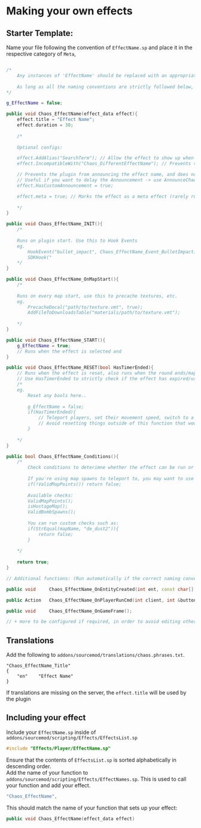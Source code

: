 # Making your own effects

## Starter Template:
Name your file following the convention of `EffectName.sp` and place it in the respective category of `Meta`, 
```c++

/*
	Any instances of 'EffectName' should be replaced with an appropriate name for you effect.
	
	As long as all the naming conventions are strictly followed below, they will all be run automatically, without the need to be called elsewhere in the plugin.
*/

g_EffectName = false;

public void Chaos_EffectName(effect_data effect){
	effect.title = "Effect Name";
	effect.duration = 30;
	
	/*
	
	Optional configs: 

	effect.AddAlias("SearchTerm"); // Allow the effect to show up when using "!effect searchterm"
	effect.IncompatibleWith("Chaos_DifferentEffectName"); // Prevents the effect running the same time with other effects

	// Prevents the plugin from announcing the effect name, and does not get added to the effect list (HUD).
	// Useful if you want to delay the Announcement -> use AnnounceChaos() manually
	effect.HasCustomAnnouncement = true; 

	effect.meta = true; // Marks the effect as a meta effect (rarely run)
	
	*/
}

public void Chaos_EffectName_INIT(){
	/*
	
	Runs on plugin start. Use this to Hook Events 
	eg. 
		HookEvent("bullet_impact", Chaos_EffectName_Event_BulletImpact);
		SDKHook("
	*/
}

public void Chaos_EffectName_OnMapStart(){
	/*
	
	Runs on every map start, use this to precache textures, etc.
	eg. 
		PrecacheDecal("path/to/texture.vmt", true);
		AddFileToDownloadsTable("materials/path/to/texture.vmt");
		
	*/
}

public void Chaos_EffectName_START(){
	g_EffectName = true;
	// Runs when the effect is selected and
}

public void Chaos_EffectName_RESET(bool HasTimerEnded){
	// Runs when the effect is reset, also runs when the round ends/map changes/plugin reloaded
	// Use HasTimerEnded to strictly check if the effect has expired/used up its duration.
	/*
	eg.
		Reset any bools here..
		
		g_EffectName = false;
		if(HasTimerEnded){
			// Teleport players, set their movement speed, switch to a different weapon, etc.
			// Avoid resetting things outside of this function that would be reset by default on round change.
		}
		
	*/
}

public bool Chaos_EffectName_Conditions(){
	/*
		Check conditions to deterimne whether the effect can be run or not. This is the last final check before the effect is about to run. If returned false, 			another effect will be selected.
		
		If you're using map spawns to teleport to, you may want to use the following:
		if(!ValidMapPoints()) return false;
		
		Available checks:
		ValidMapPoints();
		isHostageMap();
		ValidBombSpawns();
		
		You can run custom checks such as:
		if(StrEqual(mapName, "de_dust2")){
			return false;
		}
		
	*/
	
	return true;
}

// Additional functions: (Run automatically if the correct naming convention is used)

public void 	Chaos_EffectName_OnEntityCreated(int ent, const char[] classname);

public Action 	Chaos_EffectName_OnPlayerRunCmd(int client, int &buttons, int &iImpulse, float fVel[3], float fAngles[3], int &iWeapon, int &iSubType, int &iCmdNum, int &iTickCount, int &iSeed);

public void 	Chaos_EffectName_OnGameFrame();

// + more to be configured if required, in order to avoid editing other files for your effect.

```

## Translations
Add the following to `addons/sourcemod/translations/chaos.phrases.txt`.
```
"Chaos_EffectName_Title"
{
	"en"    "Effect Name"
}
```
If translations are missing on the server, the `effect.title` will be used by the plugin

## Including your effect
Include your `EffectName.sp` inside of `addons/sourcemod/scripting/Effects/EffectsList.sp`
```c++
#include "Effects/Player/EffectName.sp"
```
Ensure that the contents of `EffectsList.sp` is sorted alphabetically in descending order.\
Add the name of your function to `addons/sourcemod/scripting/Effects/EffectNames.sp`. This is used to call your function and add your effect.
```c++
"Chaos_EffectName",
```
This should match the name of your function that sets up your effect:
```c++
public void Chaos_EffectName(effect_data effect)
```
